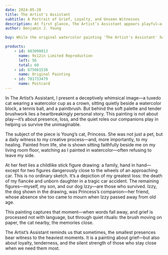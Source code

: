 ```yaml
---
date: 2024-05-28
title: The Artist's Assistant
subtitle: A Portrait of Grief, Loyalty, and Unseen Witnesses
description: At first glance, The Artist’s Assistant appears playful—a cat wearing a watercolor cup like a crown, watching quietly in a sunlit studio. But beneath the charm lies a story of profound loss and quiet companionship. Painted after the tragic loss of his fiancée and daughter in a car accident, this piece features the artist’s cat, Princess, faithfully watching him paint through grief. The childlike drawing in the foreground reflects a lost family, a surviving son, and Izzy the dog—Princess’s late companion. Tender, layered, and deeply personal, this work is a meditation on memory, resilience, and the silent witnesses who help carry us through.
author: Benjamin J. Young

buy: While the original watercolor painting 'The Artist's Assistant' has been sold, limited edition limited reproductions are still available in various sizes. This emotionally resonant piece continues to connect with collectors, and these high-quality prints offer a meaningful way to bring its story into your own space.

products:
    - id: 683098813
      name: 9x12in Limited Reproduction
      left: 56
      total: 60
    - id: 675661538
      name: Original Painting
    - id: 781733479
      name: Postcard
---
```


In The Artist’s Assistant, I present a deceptively whimsical image—a tuxedo cat wearing a watercolor cup as a crown, sitting quietly beside a watercolor block, a tennis ball, and a paintbrush. But behind the soft palette and tender brushwork lies a heartbreakingly personal story. This painting is not about play—it’s about presence, loss, and the quiet roles our companions play in helping us survive the unimaginable.

<!--more-->

The subject of the piece is Young’s cat, Princess. She was not just a pet, but a daily witness to my creative process—and, more importantly, to my healing. Painted from life, she is shown sitting faithfully beside me on my living room floor, watching as I painted in watercolor—often refusing to leave my side.

At her feet lies a childlike stick figure drawing: a family, hand in hand—except for two figures dangerously close to the wheels of an approaching car. This is no ordinary sketch. It’s a depiction of my greatest loss: the death of my fiancée and unborn daughter in a tragic car accident. The remaining figures—myself, my son, and our dog Izzy—are those who survived. Izzy, the dog shown in the drawing, was Princess’s companion—her friend, whose absence she too came to mourn when Izzy passed away from old age.

This painting captures that moment—when words fall away, and grief is processed not with language, but through quiet rituals: the brush moving on paper, the cat nearby, the memories close.

The Artist’s Assistant reminds us that sometimes, the smallest presences bear witness to the heaviest moments. It is a painting about grief—but also about loyalty, tenderness, and the silent strength of those who stay close when we need them most.